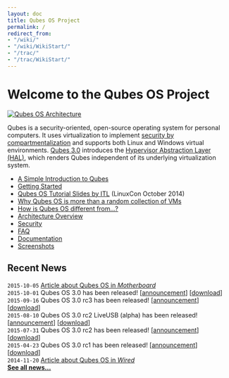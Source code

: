 ```yaml
---
layout: doc
title: Qubes OS Project
permalink: /
redirect_from:
- "/wiki/"
- "/wiki/WikiStart/"
- "/trac/"
- "/trac/WikiStart/"
---
```


Welcome to the Qubes OS Project
===============================

[![Qubes OS Architecture](/attachment/wiki/QubesArchitecture/qubes-arch-diagram-1.png)](/en/doc/qubes-architecture/)

Qubes is a security-oriented, open-source operating system for personal computers. It uses virtualization to implement [security by compartmentalization](/en/intro/) and supports both Linux and Windows virtual environments. [Qubes 3.0](http://blog.invisiblethings.org/2015/10/01/qubes-30.html) introduces the [Hypervisor Abstraction Layer (HAL)](http://blog.invisiblethings.org/2013/03/21/introducing-qubes-odyssey-framework.html), which renders Qubes independent of its underlying virtualization system.

-   [A Simple Introduction to Qubes](/en/intro/)
-   [Getting Started](/en/doc/getting-started/)
-   [Qubes OS Tutorial Slides by ITL](http://www.invisiblethingslab.com/resources/2014/LinuxCon_2014_Qubes_Tutorial.pdf) (LinuxCon October 2014)
-   [Why Qubes OS is more than a random collection of VMs](http://www.invisiblethingslab.com/resources/2014/Software_compartmentalization_vs_physical_separation.pdf)
-   [How is Qubes OS different from...?](http://blog.invisiblethings.org/2012/09/12/how-is-qubes-os-different-from.html)
-   [Architecture Overview](/en/doc/qubes-architecture/)
-   [Security](/en/doc/qubes-security/)
-   [FAQ](/en/doc/user-faq/)
-   [Documentation](/en/doc/)
-   [Screenshots](/screenshots/)


Recent News
-----------
`2015-10-05` [Article about Qubes OS in *Motherboard*](http://motherboard.vice.com/read/finally-a-reasonably-secure-operating-system-qubes-r3)  
`2015-10-01` Qubes OS 3.0 has been released!
  [[announcement](http://blog.invisiblethings.org/2015/10/01/qubes-30.html)]
  [[download](https://www.qubes-os.org/downloads/)]  
`2015-09-16` Qubes OS 3.0 rc3 has been released!
  [[announcement](https://groups.google.com/d/msg/qubes-users/v-eTHh3JLo0/AlaBthwhLQAJ)]
  [[download](https://www.qubes-os.org/downloads/)]  
`2015-08-10` Qubes OS 3.0 rc2 LiveUSB (alpha) has been released!
  [[announcement](https://groups.google.com/d/msg/qubes-users/IQdCEpkooto/iyMh3LuzCAAJ)]
  [[download](https://www.qubes-os.org/downloads/)]  
`2015-07-31` Qubes OS 3.0 rc2 has been released!
  [[announcement](https://groups.google.com/d/msg/qubes-users/jw9CdQepMPE/95HQDF6QBwAJ)]
  [[download](https://www.qubes-os.org/downloads/)]  
`2015-04-23` Qubes OS 3.0 rc1 has been released!
  [[announcement](http://blog.invisiblethings.org/2015/04/23/qubes-30rc1-and-roadmap.html)]
  [[download](https://www.qubes-os.org/downloads/)]  
`2014-11-20` [Article about Qubes OS in *Wired*](http://www.wired.com/2014/11/protection-from-hackers/)  
[**See all news...**](/en/news/)
